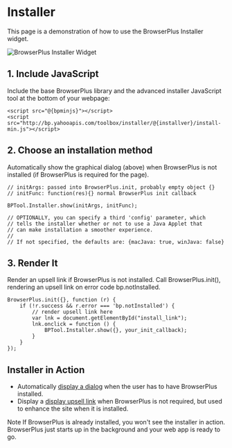 # Installer

This page is a demonstration of how to use the BrowserPlus Installer widget.

![BrowserPlus Installer Widget](/i/w/installer.jpg)

## 1. Include JavaScript

Include the base BrowserPlus library and the advanced installer JavaScript tool at the bottom of your webpage:

    <script src="@{bpminjs}"></script>  
    <script src="http://bp.yahooapis.com/toolbox/installer/@{installver}/install-min.js"></script>  

## 2. Choose an installation method

Automatically show the graphical dialog (above) when BrowserPlus is not installed (if BrowserPlus is required for
the page).

    // initArgs: passed into BrowserPlus.init, probably empty object {}   
    // initFunc: function(res){} normal BrowserPlus init callback  
  
    BPTool.Installer.show(initArgs, initFunc);  
  
    // OPTIONALLY, you can specify a third 'config' parameter, which   
    // tells the installer whether or not to use a Java Applet that   
    // can make installation a smoother experience.  
    //  
    // If not specified, the defaults are: {macJava: true, winJava: false}  


## 3. Render It

Render an upsell link if BrowserPlus is not installed. Call BrowserPlus.init(), rendering an upsell link on error
code bp.notInstalled.

    BrowserPlus.init({}, function (r) {  
        if (!r.success && r.error === 'bp.notInstalled') {  
            // render upsell link here  
            var lnk = document.getElementById("install_link");  
            lnk.onclick = function () {  
                BPTool.Installer.show({}, your_init_callback);  
            }  
        }  
    });  


## Installer in Action

* Automatically [display a dialog](/widgets/installer/popup) when the user has to have BrowserPlus 
  installed.
* Display a [display upsell link](/widgets/installer/upsell) when BrowserPlus is not required, 
  but used to enhance the site when it is installed.

Note If BrowserPlus is already installed, you won't see the installer in action.  BrowserPlus just starts
up in the background and your web app is ready to go.

